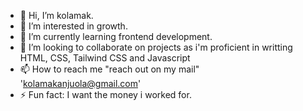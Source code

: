 - 👋 Hi, I’m kolamak.
- 👀 I’m interested in growth.
- 🌱 I’m currently learning frontend development.
- 💞️ I’m looking to collaborate on projects as i'm proficient in writting HTML, CSS, Tailwind CSS and Javascript
- 📫 How to reach me "reach out on my mail" 'kolamakanjuola@gmail.com'
- ⚡ Fun fact: I want the money i worked for.

<!---
kolamak/kolamak is a ✨ special ✨ repository because its `README.md` (this file) appears on your GitHub profile.
You can click the Preview link to take a look at your changes.
--->
